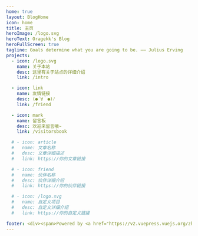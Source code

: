 ```yaml
---
home: true
layout: BlogHome
icon: home
title: 主页
heroImage: /logo.svg
heroText: Oragekk's Blog
heroFullScreen: true
tagline: Goals determine what you are going to be. —— Julius Erving
projects:
  - icon: /logo.svg
    name: 关于本站
    desc: 这里有关于站点的详细介绍
    link: /intro

  - icon: link
    name: 友情链接
    desc: (●´∀｀●)ﾉ
    link: /friend

  - icon: mark
    name: 留言板
    desc: 欢迎来留言哦~
    link: /visitorsbook

  # - icon: article
  #   name: 文章名称
  #   desc: 文章详细描述
  #   link: https://你的文章链接

  # - icon: friend
  #   name: 伙伴名称
  #   desc: 伙伴详细介绍
  #   link: https://你的伙伴链接

  # - icon: /logo.svg
  #   name: 自定义项目
  #   desc: 自定义详细介绍
  #   link: https://你的自定义链接

footer: <div><span>Powered by <a href="https://v2.vuepress.vuejs.org/zh/" target="_blank">VuePress</a></span>|<span>Theme by <a href="https://theme-hope.vuejs.press/zh/" target="_blank">Hope</a></span></div>
---
```

